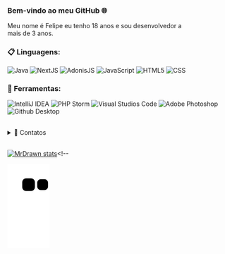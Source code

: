 ### Bem-vindo ao meu GitHub 🌐

Meu nome é Felipe eu tenho 18 anos e sou desenvolvedor a <br>
mais de 3 anos.

### 📋 Linguagens:
   ![Java](https://img.shields.io/badge/Java-007396?style=for-the-badge&logo=java&logoColor=white)
   ![NextJS](https://img.shields.io/badge/NextJS-007396?style=for-the-badge&logo=next.js&logoColor=white)
   ![AdonisJS](https://img.shields.io/badge/AdonisJS-007396?style=for-the-badge&logo=adonisjs&logoColor=white)
   ![JavaScript](https://img.shields.io/badge/NextJS-007396?style=for-the-badge&logo=javascript&logoColor=white)
   ![HTML5](https://img.shields.io/badge/HTML-007396?style=for-the-badge&logo=html5&logoColor=white)
   ![CSS](https://img.shields.io/badge/HTML-007396?style=for-the-badge&logo=CSS%20Wizardry&logoColor=white)

### 🚀 Ferramentas:

  ![IntelliJ IDEA](https://img.shields.io/badge/IntelliJ-000000?style=for-the-badge&logo=intellij-idea&logoColor=blue)
  ![PHP Storm](https://img.shields.io/badge/PHP%20Storm-007396?style=for-the-badge&logo=phpstorm&logoColor=white)
  ![Visual Studios Code](https://img.shields.io/badge/Visual%20Studio%20Code-007396?style=for-the-badge&logo=visual%20studio%20code&logoColor=white)
  ![Adobe Photoshop](https://img.shields.io/badge/Adobe%20Photoshop-007396?style=for-the-badge&logo=adobe%20photoshop&logoColor=white)
  ![Github Desktop](https://img.shields.io/badge/GitHub_Desktop-gray?style=for-the-badge&logo=github&logoColor=purple) 

<br/>
<details>
  <summary>💬 Contatos</summary>
   </br> <img align="left" alt="Discord" target="blank" width="20px" src="https://raw.githubusercontent.com/anuraghazra/anuraghazra/master/assets/discord-round.svg%22/%3E
  <string>MrDrawn#8905</string>

   </br> <img align="left" alt="Twitter" target="_blank" width="20px" src="https://raw.githubusercontent.com/anuraghazra/anuraghazra/master/assets/twitter.svg%22/%3E
  <string>@feliperealcria</string> </br>
</details> 

<br/>


[![MrDrawn stats](https://github-readme-stats.vercel.app/api?username=MrDrawn&layout=compact&theme=tokyonight&hide_title=true&show_icons=true&count_private=true)](https://github.com/MrDrawn/)<!--

![Snake animation](https://github.com/rafaballerini/rafaballerini/blob/output/github-contribution-grid-snake.svg)
